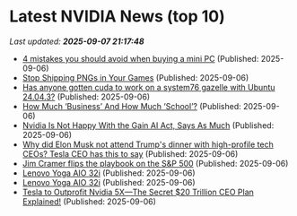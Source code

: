 # Latest NVIDIA News (top 10)
_Last updated: **2025-09-07 21:17:48**_

- [4 mistakes you should avoid when buying a mini PC](https://www.xda-developers.com/4-mistakes-to-avoid-when-buying-a-mini-pc/) (Published: 2025-09-06)
- [Stop Shipping PNGs in Your Games](https://gamesbymason.com/blog/2025/stop-shipping-pngs/) (Published: 2025-09-06)
- [Has anyone gotten cuda to work on a system76 gazelle with Ubuntu 24.04.3?](https://askubuntu.com/questions/1555622/has-anyone-gotten-cuda-to-work-on-a-system76-gazelle-with-ubuntu-24-04-3) (Published: 2025-09-06)
- [How Much ‘Business’ And How Much ‘School’?](https://www.forbes.com/sites/shivaramrajgopal/2025/09/06/how-much-business-and-how-much-school/) (Published: 2025-09-06)
- [Nvidia Is Not Happy With the Gain AI Act, Says As Much](https://gizmodo.com/nvidia-hates-the-gain-ai-act-2000654972) (Published: 2025-09-06)
- [Why did Elon Musk not attend Trump's dinner with high-profile tech CEOs? Tesla CEO has this to say](https://economictimes.indiatimes.com/news/international/us/why-did-elon-musk-not-attend-trumps-dinner-with-high-profile-tech-ceos-tesla-ceo-has-this-to-say/articleshow/123738886.cms) (Published: 2025-09-06)
- [Jim Cramer flips the playbook on the S&P 500](https://www.thestreet.com/investing/jim-cramer-flips-the-playbook-on-the-s-p-500-) (Published: 2025-09-06)
- [Lenovo Yoga AIO 32i](https://me.pcmag.com/en/old-desktop-pcs/32098/lenovo-yoga-aio-32i) (Published: 2025-09-06)
- [Lenovo Yoga AIO 32i](https://uk.pcmag.com/desktop-pcs/159941/lenovo-yoga-aio-32i) (Published: 2025-09-06)
- [Tesla to Outprofit Nvidia 5X—The Secret $20 Trillion CEO Plan Explained!](https://www.nextbigfuture.com/2025/09/tesla-to-outprofit-nvidia-5x-the-secret-20-trillion-ceo-plan-explained.html) (Published: 2025-09-06)
